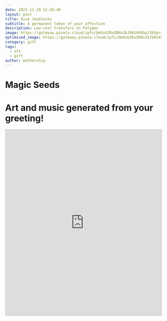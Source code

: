 ```yaml
---
date: 2021-11-19 12:26:40
layout: post
title: Give Joyblocks
subtitle: A permanent token of your affection
description: Low-cost transfers on Polygon
image: https://gateway.pinata.cloud/ipfs/QmSnU2RuZKKoJbJ9kS4V6GpJJKVprscgcYKcRwmHmZnS4W
optimized_image: https://gateway.pinata.cloud/ipfs/QmSnU2RuZKKoJbJ9kS4V6GpJJKVprscgcYKcRwmHmZnS4W
category: gift
tags:
  - nft
  - gift
author: mothership
---
```


# Magic Seeds
# Art and music generated from your greeting!

<iframe class="airtable-embed" src="https://airtable.com/embed/shrfKGnSS5sRi02r2?backgroundColor=purple" frameborder="0" onmousewheel="" width="100%" height="600" style="background: transparent; border: 1px solid #ccc;"></iframe>






